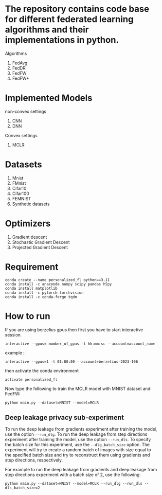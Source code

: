 # The repository contains code base for different federated learning algorithms and their implementations in python. 

Algorithms
1) FedAvg 
2) FedDR
3) FedFW
4) FedFW+

# Implemented Models
non-convex settings
1) CNN
2) DNN

Convex settings
1) MCLR

# Datasets
1) Mnist
2) FMnist
3) Cifar10
4) Cifar100 
5) FEMNIST 
4) Synthetic datasets 


# Optimizers

1) Gradient descent
2) Stochastic Gradient Descent
3) Projected Gradient Descent

# Requirement

```
conda create --name personalized_fl python==3.11
conda install -c anaconda numpy scipy pandas h5py
conda install matplotlib
conda install -c pytorch torchvision
conda install -c conda-forge tqdm
```



# How to run

If you are using berzelius gpus then first you have to start interactive session.

```
interactive --gpus= number_of_gpus -t hh:mm:sc --account=account_name
```

example :

```
interactive --gpus=1 -t 01:00:00 --account=berzelius-2023-106
```

then activate the conda environment

```
activate personalized_fl
```

Now type the following to train the MCLR model with MNIST dataset and FedFW:

```
python main.py --dataset=MNIST --model=MCLR 
```

## Deep leakage privacy sub-experiment

To run the deep leakage from gradients experiment after training the model, use the option `--run_dlg`. To run the deep leakage from step directions experiment after training the model, use the option `--run_dls`. To specify the batch size for this experiment, use the `--dlg_batch_size` option. The experiment will try to create a random batch of images with size equal to the specified batch size and try to reconstruct them using gradients and step directions, respectively.


For example to run the deep leakage from gradients and deep leakage from step directions experiment with a batch size of 2, use the following:

```
python main.py --dataset=MNIST --model=MCLR --run_dlg --run_dls --dls_batch_size=2
```


